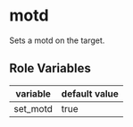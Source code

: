 motd
=========

Sets a motd on the target.


Role Variables
--------------

| variable | default value |
| -------- | ------------- |
| set_motd | true          |



